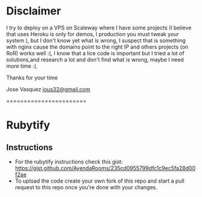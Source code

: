 # Disclaimer

I try to deploy on a VPS on Scaleway where I have some projects (I believe that uses Heroku is only for demos, I production you must tweak your system ), but I don't know yet what is wrong, I suspect that is something with nginx cause the domains point to the right IP and others projects (on RoR) works well :(, I know that a lice code is important but I tried a lot of solutions,and research a lot and don't find what is wrong, maybe I need more time :(.

Thanks for your time

Jose Vasquez <jous32@gmail.com>

 =======================
# Rubytify

## Instructions

- For the rubytify instructions check this gist: https://gist.github.com/AyendaRooms/235cd0955799dfc1c9ec5fa28d00f2ae
- To upload the code create your own fork of this repo and start a pull request to this repo once you're done with your changes.
